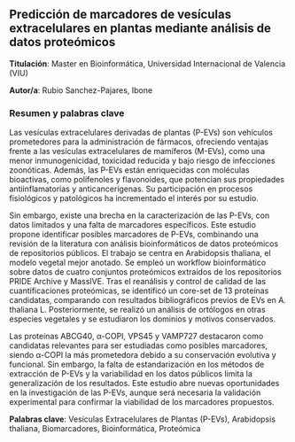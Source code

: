 ## Predicción de marcadores de vesículas extracelulares en plantas mediante análisis de datos proteómicos

**Titulación**: Master en Bioinformática, Universidad Internacional de Valencia (VIU)

**Autor/a**: Rubio Sanchez-Pajares, Ibone

### Resumen y palabras clave
Las vesículas extracelulares derivadas de plantas (P-EVs) son vehículos prometedores para la administración de fármacos, ofreciendo ventajas frente a las vesículas extracelulares de mamíferos (M-EVs), como una menor inmunogenicidad, toxicidad reducida y bajo riesgo de infecciones zoonóticas. Además, las P-EVs están enriquecidas con moléculas bioactivas, como polifenoles y flavonoides, que potencian sus propiedades antiinflamatorias y anticancerígenas. Su participación en procesos fisiológicos y patológicos ha incrementado el interés por su estudio.

Sin embargo, existe una brecha en la caracterización de las P-EVs, con datos limitados y una falta de marcadores específicos. Este estudio propone identificar posibles marcadores de P-EVs, combinando una revisión de la literatura con análisis bioinformáticos de datos proteómicos de repositorios públicos. El trabajo se centra en Arabidopsis thaliana, el modelo vegetal mejor anotado. Se empleó un workflow bioinformático sobre datos de cuatro conjuntos proteómicos extraídos de los repositorios PRIDE Archive y MassIVE. Tras el reanálisis y control de calidad de las cuantificaciones proteómicas, se identificó un core-set de 13 proteínas candidatas, comparando con resultados bibliográficos previos de EVs en A. thaliana L. Posteriormente, se realizó un análisis de ortólogos en otras especies vegetales y se estudiaron los dominios y motivos conservados.

Las proteínas ABCG40, α-COPI, VPS45 y VAMP727 destacaron como candidatas relevantes para ser estudiadas como posibles marcadores, siendo α-COPI la más prometedora debido a su conservación evolutiva y funcional. Sin embargo, la falta de estandarización en los métodos de extracción de P-EVs y la variabilidad en los datos públicos limita la generalización de los resultados. Este estudio abre nuevas oportunidades en la investigación de las P-EVs, aunque será necesaria la validación experimental para confirmar la viabilidad de los marcadores propuestos.

**Palabras clave**: Vesículas Extracelulares de Plantas (P-EVs), Arabidopsis thaliana, Biomarcadores, Bioinformática, Proteómica 
